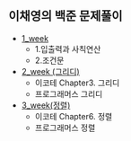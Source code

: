## 이채영의 백준 문제풀이

- [1_week](https://github.com/offgroup1/Coding_Test/tree/main/ICY/1_week)
  - 1.입출력과 사칙연산
  - 2.조건문
- [2_week (그리디)](https://github.com/offgroup1/Coding_Test/tree/main/ICY/2_week)
  - 이코테 Chapter3. 그리디
  - 프로그래머스 그리디
- [3_week(정렬)](https://github.com/offgroup1/Coding_Test/tree/main/ICY/3_week)
  - 이코테 Chapter6. 정렬
  - 프로그래머스 정렬